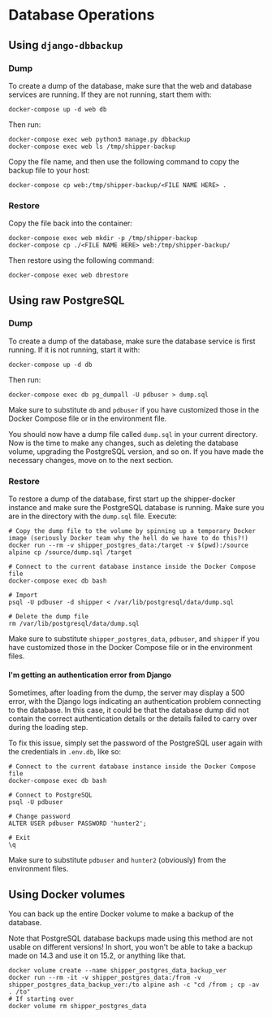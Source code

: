 # Database Operations

## Using `django-dbbackup`

### Dump

To create a dump of the database, make sure that the web and database services are running. If they are not running, start them with:

```
docker-compose up -d web db
```

Then run:

```
docker-compose exec web python3 manage.py dbbackup
docker-compose exec web ls /tmp/shipper-backup
```

Copy the file name, and then use the following command to copy the backup file to your host:

```
docker-compose cp web:/tmp/shipper-backup/<FILE NAME HERE> .
```

### Restore

Copy the file back into the container:

```
docker-compose exec web mkdir -p /tmp/shipper-backup
docker-compose cp ./<FILE NAME HERE> web:/tmp/shipper-backup/
```

Then restore using the following command:

```
docker-compose exec web dbrestore
```


## Using raw PostgreSQL

### Dump

To create a dump of the database, make sure the database service is first running. If it is not running, start it with:

```
docker-compose up -d db
```

Then run:

```
docker-compose exec db pg_dumpall -U pdbuser > dump.sql
```

Make sure to substitute `db` and `pdbuser` if you have customized those in the Docker Compose file or in the environment file.

You should now have a dump file called `dump.sql` in your current directory. Now is the time to make any changes, such as deleting the database volume, upgrading the PostgreSQL version, and so on. If you have made the necessary changes, move on to the next section.

### Restore

To restore a dump of the database, first start up the shipper-docker instance and make sure the PostgreSQL database is running. Make sure you are in the directory with the `dump.sql` file. Execute:

```
# Copy the dump file to the volume by spinning up a temporary Docker image (seriously Docker team why the hell do we have to do this?!)
docker run --rm -v shipper_postgres_data:/target -v $(pwd):/source alpine cp /source/dump.sql /target

# Connect to the current database instance inside the Docker Compose file
docker-compose exec db bash

# Import
psql -U pdbuser -d shipper < /var/lib/postgresql/data/dump.sql

# Delete the dump file
rm /var/lib/postgresql/data/dump.sql
```

Make sure to substitute `shipper_postgres_data`, `pdbuser`, and `shipper` if you have customized those in the Docker Compose file or in the environment files.

#### I'm getting an authentication error from Django

Sometimes, after loading from the dump, the server may display a 500 error, with the Django logs indicating an authentication problem connecting to the database. In this case, it could be that the database dump did not contain the correct authentication details or the details failed to carry over during the loading step.

To fix this issue, simply set the password of the PostgreSQL user again with the credentials in `.env.db`, like so:

```
# Connect to the current database instance inside the Docker Compose file
docker-compose exec db bash

# Connect to PostgreSQL
psql -U pdbuser

# Change password
ALTER USER pdbuser PASSWORD 'hunter2';

# Exit
\q
```

Make sure to substitute `pdbuser` and `hunter2` (obviously) from the environment files.

## Using Docker volumes

You can back up the entire Docker volume to make a backup of the database.

Note that PostgreSQL database backups made using this method are not usable on different versions! In short, you won't be able to take a backup made on 14.3 and use it on 15.2, or anything like that.

```
docker volume create --name shipper_postgres_data_backup_ver
docker run --rm -it -v shipper_postgres_data:/from -v shipper_postgres_data_backup_ver:/to alpine ash -c "cd /from ; cp -av . /to"
# If starting over
docker volume rm shipper_postgres_data
```
